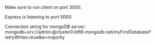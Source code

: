 Make sure to run client on port 3000.


Express is listening to port 5000.



Connection string for mongoDB server: mongodb+srv://admin:<password>@cluster0.btfl6.mongodb.net/myFirstDatabase?retryWrites=true&w=majority

